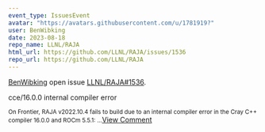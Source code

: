 ```yaml
---
event_type: IssuesEvent
avatar: "https://avatars.githubusercontent.com/u/1781919?"
user: BenWibking
date: 2023-08-18
repo_name: LLNL/RAJA
html_url: https://github.com/LLNL/RAJA/issues/1536
repo_url: https://github.com/LLNL/RAJA
---
```


<a href='https://github.com/BenWibking' target='_blank'>BenWibking</a> open issue <a href='https://github.com/LLNL/RAJA/issues/1536' target='_blank'>LLNL/RAJA#1536</a>.

<p>cce/16.0.0 internal compiler error</p><small>On Frontier, RAJA v2022.10.4 fails to build due to an internal compiler error in the Cray C++ compiler 16.0.0 and ROCm 5.5.1:...</small><a href='https://github.com/LLNL/RAJA/issues/1536' target='_blank'>View Comment</a>